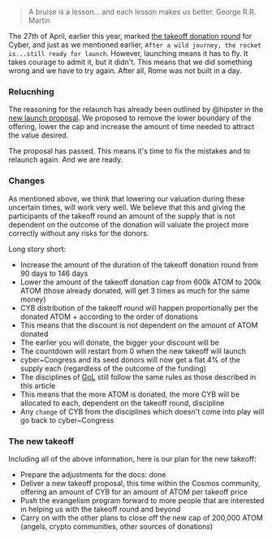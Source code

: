 > A bruise is a lesson... and each lesson makes us better. George R.R. Martin

The 27th of April, earlier this year, marked [the takeoff donation round](https://cyber.page/governance/2) for Cyber, and just as we mentioned earlier, `After a wild journey, the rocket is...still ready for launch`. However, launching means it has to fly. It takes courage to admit it, but it didn't. This means that we did something wrong and we have to try again. After all, Rome was not built in a day.

### Relucnhing 
The reasoning for the relaunch has already been outlined by @hipster in the [new launch proposal](https://cyber.page/governance/5).
We proposed to remove the lower boundary of the offering, lower the cap and increase the amount of time needed to attract the value desired.

The proposal has passed. This means it's time to fix the mistakes and to relaunch again. And we are ready.

### Changes
As mentioned above, we think that lowering our valuation during these uncertain times, will work very well.  We believe that this and 
giving the participants of the takeoff round an amount of the supply that is not dependent on the outcome of the donation will valuate the 
project more correctly without any risks for the donors. 

Long story short:

- Increase the amount of the duration of the takeoff donation round from 90 days to 146 days
- Lower the amount of the takeoff donation cap from 600k ATOM to 200k ATOM (those already donated, will get 3 times as much for the same money)
- CYB distribution of the takeoff round will happen proportionally per the donated ATOM + according to the order of donations
- This means that the discount is not dependent on the amount of ATOM donated
- The earlier you will donate, the bigger your discount will be
- The countdown will restart from 0 when the new takeoff will launch
- cyber~Congress and its seed donors will now get a flat 4% of the supply each (regardless of the outcome of the funding)
- The disciplines of [GoL](https://cybercongress.ai/game-of-links/) still follow the same rules as those described in this article
- This means that the more ATOM is donated, the more CYB will be allocated to each, dependent on the takeoff round, discipline
- Any `change` of CYB from the disciplines which doesn't come into play will go back to cyber\~Congress

### The new takeoff
Including all of the above information, here is our plan for the new takeoff:

- Prepare the adjustments for the docs: done
- Deliver a new takeoff proposal, this time within the Cosmos community, offering an amount of CYB for an amount of ATOM per takeoff price
- Push the evangelism program forward to more people that are interested in helping us with the takeoff round and beyond
- Carry on with the other plans to close off the new cap of 200,000 ATOM (angels, crypto communities, other sources of donations)

